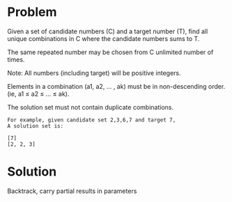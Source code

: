 Problem
===
Given a set of candidate numbers (C) and a target number (T), find all unique combinations in C where the candidate numbers sums to T.

The same repeated number may be chosen from C unlimited number of times.

Note:
All numbers (including target) will be positive integers.

Elements in a combination (a1, a2, … , ak) must be in non-descending order. (ie, a1 ≤ a2 ≤ … ≤ ak).

The solution set must not contain duplicate combinations.

	For example, given candidate set 2,3,6,7 and target 7, 
	A solution set is: 

	[7] 
	[2, 2, 3] 

Solution
===

Backtrack, carry partial results in parameters